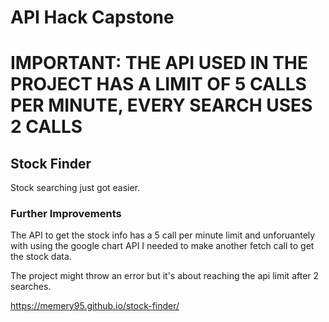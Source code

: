 # API Hack Capstone
# IMPORTANT: THE API USED IN THE PROJECT HAS A LIMIT OF 5 CALLS PER MINUTE, EVERY SEARCH USES 2 CALLS
## Stock Finder

Stock searching just got easier.

### Further Improvements

The API to get the stock info has a 5 call per minute limit and unforuantely with using the google 
chart API I needed to make another fetch call to get the stock data. 

The project might throw an error but it's about reaching the api limit after 2 searches. 

https://memery95.github.io/stock-finder/